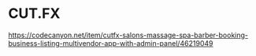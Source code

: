 # CUT.FX
https://codecanyon.net/item/cutfx-salons-massage-spa-barber-booking-business-listing-multivendor-app-with-admin-panel/46219049
